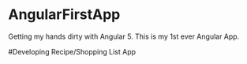 # AngularFirstApp

Getting my hands dirty with Angular 5. This is my 1st ever Angular App.

#Developing Recipe/Shopping List App
